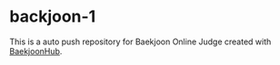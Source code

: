 # backjoon-1
This is a auto push repository for Baekjoon Online Judge created with [BaekjoonHub](https://github.com/BaekjoonHub/BaekjoonHub).
